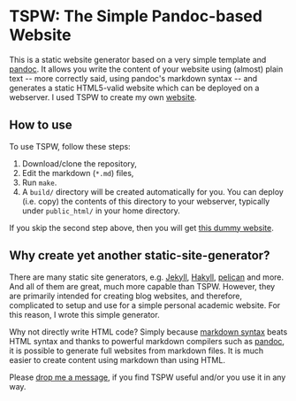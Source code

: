 # TSPW: The Simple Pandoc-based Website

This is a static website generator based on a very simple template and
[pandoc](http://pandoc.org). It allows you write the content of your website
using (almost) plain text -- more correctly said, using pandoc's markdown syntax
-- and generates a static HTML5-valid website which can be deployed on a
webserver. I used TSPW to create my own
[website](http://www.ceng.metu.edu.tr/~emre/). 

## How to use 

To use TSPW, follow these steps: 

1. Download/clone the repository, 
2. Edit the markdown (`*.md`) files, 
3. Run `make`.
4. A `build/` directory will be created automatically for you. You can deploy
(i.e. copy) the contents of this directory to your webserver, typically under
`public_html/` in your home directory.

If you skip the second step above, then you will get [this dummy
website](http://www.ceng.metu.edu.tr/~emre/TSPW). 

## Why create yet another static-site-generator?

There are many static site generators, e.g.  [Jekyll](https://jekyllrb.com/),
[Hakyll](http://jaspervdj.be/hakyll/), [pelican](http://blog.getpelican.com/)
and more. And all of them are great, much more capable than TSPW. However, they
are primarily intended for creating blog websites, and therefore, complicated to setup
and use for a simple personal academic website. For this reason, I wrote this
simple generator. 

Why not directly write HTML code? Simply because [markdown
syntax](https://daringfireball.net/projects/markdown/syntax) beats HTML syntax
and thanks to powerful markdown compilers such as [pandoc](http://pandoc.org), it is
possible to generate full websites from markdown files. It is much easier to
create content using markdown than using HTML. 

Please [drop me a message](http://www.ceng.metu.edu.tr/~emre/), if you find TSPW
useful and/or you use it in any way.
